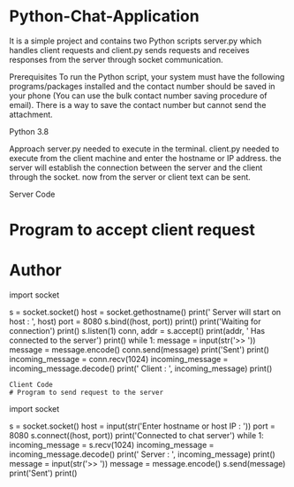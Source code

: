 # Python-Chat-Application
It is a simple project and contains two Python scripts server.py which handles client requests and client.py sends requests and receives responses from the server through socket communication.

Prerequisites
To run the Python script, your system must have the following programs/packages installed and the contact number should be saved in your phone (You can use the bulk contact number saving procedure of email). There is a way to save the contact number but cannot send the attachment.

Python 3.8

Approach
server.py needed to execute in the terminal.
client.py needed to execute from the client machine and enter the hostname or IP address.
the server will establish the connection between the server and the client through the socket.
now from the server or client text can be sent.

Server Code
# Program to accept client request
# Author 

import socket

s = socket.socket()
host = socket.gethostname()
print(' Server will start on host : ', host)
port = 8080
s.bind((host, port))
print()
print('Waiting for connection')
print()
s.listen(1)
conn, addr = s.accept()
print(addr, ' Has connected to the server')
print()
while 1:
    message = input(str('>> '))
    message = message.encode()
    conn.send(message)
    print('Sent')
    print()
    incoming_message = conn.recv(1024)
    incoming_message = incoming_message.decode()
    print(' Client : ', incoming_message)
    print()

    Client Code
    # Program to send request to the server


import socket

s = socket.socket()
host = input(str('Enter hostname or host IP : '))
port = 8080
s.connect((host, port))
print('Connected to chat server')
while 1:
    incoming_message = s.recv(1024)
    incoming_message = incoming_message.decode()
    print(' Server : ', incoming_message)
    print()
    message = input(str('>> '))
    message = message.encode()
    s.send(message)
    print('Sent')
    print()
